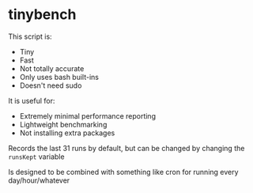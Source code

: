 # tinybench

This script is:

- Tiny
- Fast
- Not totally accurate
- Only uses bash built-ins
- Doesn't need sudo

It is useful for:

- Extremely minimal performance reporting
- Lightweight benchmarking
- Not installing extra packages

Records the last 31 runs by default, but can be changed by changing the
`runsKept` variable

Is designed to be combined with something like cron for running every
day/hour/whatever
 

